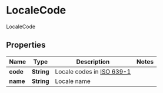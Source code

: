 

# LocaleCode

LocaleCode

## Properties

| Name | Type | Description | Notes |
|------------ | ------------- | ------------- | -------------|
|**code** | **String** | Locale codes in [ISO 639-1](https://en.wikipedia.org/wiki/List_of_ISO_639-1_codes) |  |
|**name** | **String** | Locale name |  |



